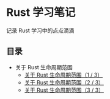# Rust 学习笔记
记录 Rust 学习中的点点滴滴

## 目录
- 关于 Rust 生命周期范围
    - [关于 Rust 生命周期范围（1 / 3）](src/lifetime/lifetime_1.md)
    - [关于 Rust 生命周期范围（2 / 3）](src/lifetime/lifetime_2.md)
    - [关于 Rust 生命周期范围（3 / 3）](src/lifetime/lifetime_3.md)